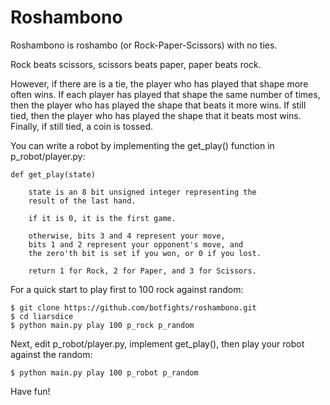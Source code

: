 Roshambono
==========

Roshambono is roshambo (or Rock-Paper-Scissors) with no ties.

Rock beats scissors, scissors beats paper, paper beats rock.

However, if there are is a tie, the player who has played that shape
more often wins. If each player has played that shape the same number 
of times, then the player who has played the shape that beats it more
wins. If still tied, then the player who has played the shape that
it beats most wins. Finally, if still tied, a coin is tossed.

You can write a robot by implementing the get\_play() function in 
p\_robot/player.py:

    def get_play(state) 
    
        state is an 8 bit unsigned integer representing the
        result of the last hand. 

        if it is 0, it is the first game. 

        otherwise, bits 3 and 4 represent your move,
        bits 1 and 2 represent your opponent's move, and 
        the zero'th bit is set if you won, or 0 if you lost.

        return 1 for Rock, 2 for Paper, and 3 for Scissors.

For a quick start to play first to 100 rock against random:

    $ git clone https://github.com/botfights/roshambono.git
    $ cd liarsdice
    $ python main.py play 100 p_rock p_random

Next, edit p\_robot/player.py, implement get\_play(), then play your
robot against the random:

    $ python main.py play 100 p_robot p_random

Have fun!

